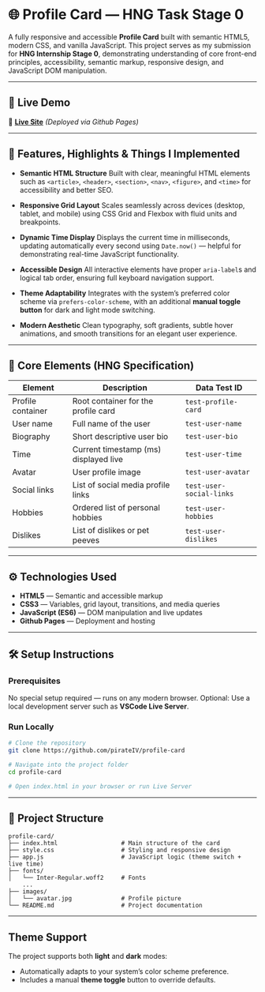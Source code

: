 # 🌐 Profile Card — HNG Task Stage 0

A fully responsive and accessible **Profile Card** built with semantic HTML5, modern CSS, and vanilla JavaScript.
This project serves as my submission for **HNG Internship Stage 0**, demonstrating understanding of core front-end principles, accessibility, semantic markup, responsive design, and JavaScript DOM manipulation.

---

## 🚀 Live Demo

🔗 [**Live Site**](https://github.com/pirateIV/profile-card.git)
_(Deployed via Github Pages)_

---

## 🧠 Features, Highlights & Things I Implemented

-  **Semantic HTML Structure**
   Built with clear, meaningful HTML elements such as `<article>`, `<header>`, `<section>`, `<nav>`, `<figure>`, and `<time>` for accessibility and better SEO.

-  **Responsive Grid Layout**
   Scales seamlessly across devices (desktop, tablet, and mobile) using CSS Grid and Flexbox with fluid units and breakpoints.

-  **Dynamic Time Display**
   Displays the current time in milliseconds, updating automatically every second using `Date.now()` — helpful for demonstrating real-time JavaScript functionality.

-  **Accessible Design**
   All interactive elements have proper `aria-label`s and logical tab order, ensuring full keyboard navigation support.

-  **Theme Adaptability**
   Integrates with the system’s preferred color scheme via `prefers-color-scheme`, with an additional **manual toggle button** for dark and light mode switching.

-  **Modern Aesthetic**
   Clean typography, soft gradients, subtle hover animations, and smooth transitions for an elegant user experience.

---

## 🧩 Core Elements (HNG Specification)

| Element           | Description                           | Data Test ID             |
| ----------------- | ------------------------------------- | ------------------------ |
| Profile container | Root container for the profile card   | `test-profile-card`      |
| User name         | Full name of the user                 | `test-user-name`         |
| Biography         | Short descriptive user bio            | `test-user-bio`          |
| Time              | Current timestamp (ms) displayed live | `test-user-time`         |
| Avatar            | User profile image                    | `test-user-avatar`       |
| Social links      | List of social media profile links    | `test-user-social-links` |
| Hobbies           | Ordered list of personal hobbies      | `test-user-hobbies`      |
| Dislikes          | List of dislikes or pet peeves        | `test-user-dislikes`     |

---

## ⚙️ Technologies Used

-  **HTML5** — Semantic and accessible markup
-  **CSS3** — Variables, grid layout, transitions, and media queries
-  **JavaScript (ES6)** — DOM manipulation and live updates
-  **Github Pages** — Deployment and hosting

---

## 🛠️ Setup Instructions

### Prerequisites

No special setup required — runs on any modern browser.
Optional: Use a local development server such as **VSCode Live Server**.

### Run Locally

```bash
# Clone the repository
git clone https://github.com/pirateIV/profile-card

# Navigate into the project folder
cd profile-card

# Open index.html in your browser or run Live Server
```

---

## 📁 Project Structure

```
profile-card/
├── index.html                  # Main structure of the card
├── style.css                   # Styling and responsive design
├── app.js                      # JavaScript logic (theme switch + live time)
├── fonts/
│   └── Inter-Regular.woff2     # Fonts
    ...
├── images/
│   └── avatar.jpg              # Profile picture
└── README.md                   # Project documentation
```

---

## Theme Support

The project supports both **light** and **dark** modes:

-  Automatically adapts to your system’s color scheme preference.
-  Includes a manual **theme toggle** button to override defaults.

